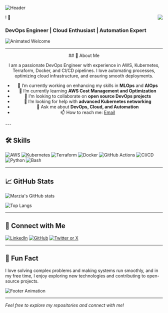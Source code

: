 ![Header](https://your-header-image-url.com)

<img align="right" src="https://visitor-badge.laobi.icu/badge?page_id=jahanmomo.jahanmomo" />! 👋

### DevOps Engineer | Cloud Enthusiast | Automation Expert

![Animated Welcome](https://your-animation-url.com)

---
<div align="center">
## 🚀 About Me

I am a passionate DevOps Engineer with experience in AWS, Kubernetes, Terraform, Docker, and CI/CD pipelines. I love automating processes, optimizing cloud infrastructure, and ensuring smooth deployments.

- 🔭 I’m currently working on enhancing my skills in **MLOps** and **AIOps**
- 🌱 I’m currently learning **AWS Cost Management and Optimization**
- 👯 I’m looking to collaborate on **open source DevOps projects**
- 🤔 I’m looking for help with **advanced Kubernetes networking**
- 💬 Ask me about **DevOps, Cloud, and Automation**
- 📫 How to reach me: [Email](mailto:youremail@example.com)
</div>
---

## 🛠️ Skills

![AWS](https://img.shields.io/badge/AWS-232F3E?style=for-the-badge&logo=amazon-aws&logoColor=white)
![Kubernetes](https://img.shields.io/badge/Kubernetes-326CE5?style=for-the-badge&logo=kubernetes&logoColor=white)
![Terraform](https://img.shields.io/badge/Terraform-7B42BC?style=for-the-badge&logo=terraform&logoColor=white)
![Docker](https://img.shields.io/badge/Docker-2496ED?style=for-the-badge&logo=docker&logoColor=white)
![GitHub Actions](https://img.shields.io/badge/GitHub%20Actions-2088FF?style=for-the-badge&logo=github-actions&logoColor=white)
![CI/CD](https://img.shields.io/badge/CI%2FCD-4CAF50?style=for-the-badge&logo=ci%2Fcd&logoColor=white)
![Python](https://img.shields.io/badge/Python-3776AB?style=for-the-badge&logo=python&logoColor=white)
![Bash](https://img.shields.io/badge/Bash-4EAA25?style=for-the-badge&logo=gnu-bash&logoColor=white)

---

## 📈 GitHub Stats

![Marzia's GitHub stats](https://github-readme-stats.vercel.app/api?username=jahanmomo&show_icons=true&theme=radical)

![Top Langs](https://github-readme-stats.vercel.app/api/top-langs/?username=jahanmomo&layout=compact&theme=radical)

---

## 🔗 Connect with Me

[![LinkedIn](https://img.shields.io/badge/LinkedIn-0A66C2?style=for-the-badge&logo=linkedin&logoColor=white)](https://linkedin.com/in/m-j-momo)
[![GitHub](https://img.shields.io/badge/GitHub-181717?style=for-the-badge&logo=github&logoColor=white)](https://github.com/jahanmomo)
[![Twitter or X](https://img.shields.io/badge/Twitter-1DA1F2?style=for-the-badge&logo=twitter&logoColor=white)](https://x.com/M_J_Momo)

---

## 🎉 Fun Fact

I love solving complex problems and making systems run smoothly, and in my free time, I enjoy exploring new technologies and contributing to open-source projects.

![Footer Animation](https://your-footer-animation-url.com)

---

*Feel free to explore my repositories and connect with me!*
